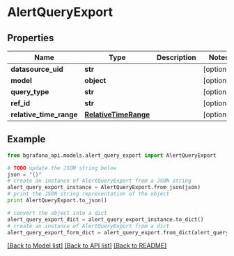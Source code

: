 # AlertQueryExport


## Properties
Name | Type | Description | Notes
------------ | ------------- | ------------- | -------------
**datasource_uid** | **str** |  | [optional] 
**model** | **object** |  | [optional] 
**query_type** | **str** |  | [optional] 
**ref_id** | **str** |  | [optional] 
**relative_time_range** | [**RelativeTimeRange**](RelativeTimeRange.md) |  | [optional] 

## Example

```python
from bgrafana_api.models.alert_query_export import AlertQueryExport

# TODO update the JSON string below
json = "{}"
# create an instance of AlertQueryExport from a JSON string
alert_query_export_instance = AlertQueryExport.from_json(json)
# print the JSON string representation of the object
print AlertQueryExport.to_json()

# convert the object into a dict
alert_query_export_dict = alert_query_export_instance.to_dict()
# create an instance of AlertQueryExport from a dict
alert_query_export_form_dict = alert_query_export.from_dict(alert_query_export_dict)
```
[[Back to Model list]](../README.md#documentation-for-models) [[Back to API list]](../README.md#documentation-for-api-endpoints) [[Back to README]](../README.md)


